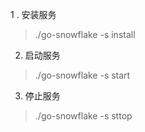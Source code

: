 1 . 安装服务
> ./go-snowflake -s install

2. 启动服务
> ./go-snowflake -s start

3. 停止服务
> ./go-snowflake -s sttop